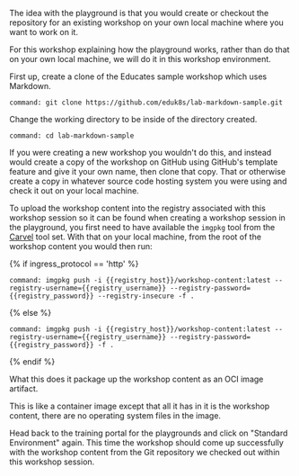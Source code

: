 The idea with the playground is that you would create or checkout the repository for an existing workshop on your own local machine where you want to work on it.

For this workshop explaining how the playground works, rather than do that on your own local machine, we will do it in this workshop environment.

First up, create a clone of the Educates sample workshop which uses Markdown.

```terminal:execute
command: git clone https://github.com/eduk8s/lab-markdown-sample.git
```

Change the working directory to be inside of the directory created.

```terminal:execute
command: cd lab-markdown-sample
```

If you were creating a new workshop you wouldn't do this, and instead would create a copy of the workshop on GitHub using GitHub's template feature and give it your own name, then clone that copy. That or otherwise create a copy in whatever source code hosting system you were using and check it out on your local machine.

To upload the workshop content into the registry associated with this workshop session so it can be found when creating a workshop session in the playground, you first need to have available the ``imgpkg`` tool from the [Carvel](https://carvel.dev/) tool set. With that on your local machine, from the root of the workshop content you would then run:

{% if ingress_protocol == 'http' %}

```terminal:execute
command: imgpkg push -i {{registry_host}}/workshop-content:latest --registry-username={{registry_username}} --registry-password={{registry_password}} --registry-insecure -f .
```

{% else %}

```terminal:execute
command: imgpkg push -i {{registry_host}}/workshop-content:latest --registry-username={{registry_username}} --registry-password={{registry_password}} -f .
```

{% endif %}

What this does it package up the workshop content as an OCI image artifact.

This is like a container image except that all it has in it is the workshop content, there are no operating system files in the image.

Head back to the training portal for the playgrounds and click on "Standard Environment" again. This time the workshop should come up successfully with the workshop content from the Git repository we checked out within this workshop session.
